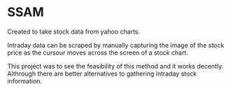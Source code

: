 # SSAM

Created to take stock data from yahoo charts.

Intraday data can be scraped by manually capturing the image of the stock price as the cursour moves across the screen of a stock chart.

This project was to see the feasibility of this method and it works decently. Althrough there are better alternatives to gathering intraday stock information.
